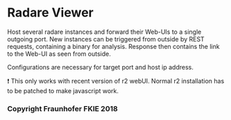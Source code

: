 # Radare Viewer

Host several radare instances and forward their Web-UIs to a single outgoing port.
New instances can be triggered from outside by REST requests, containing a binary for analysis.
Response then contains the link to the Web-UI as seen from outside.

Configurations are necessary for target port and host ip address.

:exclamation: This only works with recent version of r2 webUI. Normal r2 installation has to be patched to make javascript work.

### Copyright Fraunhofer FKIE 2018
